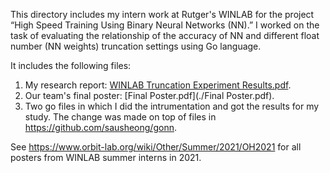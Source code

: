 This directory includes my intern work at Rutger's WINLAB for the project “High Speed Training Using Binary Neural Networks (NN).”
I worked on the task of evaluating the relationship of the accuracy of NN and different float number (NN weights) truncation settings using Go language.

It includes the following files:

1. My research report: [WINLAB Truncation Experiment Results.pdf](./WINLAB%20Truncation%20Experiment%20Results.pdf).
2. Our team's final poster: [Final Poster.pdf](./Final Poster.pdf).
3. Two go files in which I did the intrumentation and got the results for my study. The change was made on top of files in https://github.com/sausheong/gonn.

See https://www.orbit-lab.org/wiki/Other/Summer/2021/OH2021 for all posters from WINLAB summer interns in 2021.
